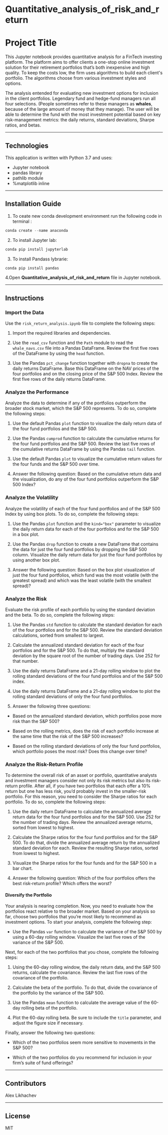 # Quantitative_analysis_of_risk_and_return

# Project Title

This Jupyter notebook provides quantitative analysis for a FinTech investing platform. The platform aims to offer clients a one-stop online investment solution for their retirement portfolios that’s both inexpensive and high quality. To keep the costs low, the firm uses algorithms to build each client's portfolio. The algorithms choose from various investment styles and options.

The analysis entended for evaluating new investment options for inclusion in the client portfolios. Legendary fund and hedge-fund managers run all four selections. (People sometimes refer to these managers as **whales**, because of the large amount of money that they manage). The user will be able to determine the fund with the most investment potential based on key risk-management metrics: the daily returns, standard deviations, Sharpe ratios, and betas.

---

## Technologies

This application is written with Python 3.7 and uses:
   * Jupyter notebook
   * pandas library
   * pathlib module
   * %matplotlib inline
   

---

## Installation Guide

1. To ceate new conda development environment run the following code in terminal :
```python
conda create --name anaconda
```
2. To install Jupyter lab: 
```python
conda pip install jupyterlab
```
3. To install Pandass lybrarie:
```python
conda pip install pandas
```
4.Open **Quantitative_analysis_of_risk_and_return** file in Jupyter notebook.  
  
---

## Instructions

### Import the Data

Use the ``risk_return_analysis.ipynb`` file to complete the following steps:

1. Import the required libraries and dependencies.

2. Use the `read_csv` function and the `Path` module to read the `whale_navs.csv` file into a Pandas DataFrame. Review the first five rows of the DataFrame by using the `head` function.

3. Use the Pandas `pct_change` function together with `dropna` to create the daily returns DataFrame. Base this DataFrame on the NAV prices of the four portfolios and on the closing price of the S&P 500 Index. Review the first five rows of the daily returns DataFrame.

### Analyze the Performance

Analyze the data to determine if any of the portfolios outperform the broader stock market, which the S&P 500 represents. To do so, complete the following steps:

1. Use the default Pandas `plot` function to visualize the daily return data of the four fund portfolios and the S&P 500. 

2. Use the Pandas `cumprod` function to calculate the cumulative returns for the four fund portfolios and the S&P 500. Review the last five rows of the cumulative returns DataFrame by using the Pandas `tail` function.

3. Use the default Pandas `plot` to visualize the cumulative return values for the four funds and the S&P 500 over time. 

4. Answer the following question: Based on the cumulative return data and the visualization, do any of the four fund portfolios outperform the S&P 500 Index?

### Analyze the Volatility

Analyze the volatility of each of the four fund portfolios and of the S&P 500 Index by using box plots. To do so, complete the following steps:

1. Use the Pandas `plot` function and the `kind="box"` parameter to visualize the daily return data for each of the four portfolios and for the S&P 500 in a box plot. 

2. Use the Pandas `drop` function to create a new DataFrame that contains the data for just the four fund portfolios by dropping the S&P 500 column. Visualize the daily return data for just the four fund portfolios by using another box plot. 
  
3. Answer the following question: Based on the box plot visualization of just the four fund portfolios, which fund was the most volatile (with the greatest spread) and which was the least volatile (with the smallest spread)?

### Analyze the Risk

Evaluate the risk profile of each portfolio by using the standard deviation and the beta. To do so, complete the following steps:

1. Use the Pandas `std` function to calculate the standard deviation for each of the four portfolios and for the S&P 500. Review the standard deviation calculations, sorted from smallest to largest.

2. Calculate the annualized standard deviation for each of the four portfolios and for the S&P 500. To do that, multiply the standard deviation by the square root of the number of trading days. Use 252 for that number.

3. Use the daily returns DataFrame and a 21-day rolling window to plot the rolling standard deviations of the four fund portfolios and of the S&P 500 index. 

4. Use the daily returns DataFrame and a 21-day rolling window to plot the rolling standard deviations of only the four fund portfolios. 

5. Answer the following three questions:

* Based on the annualized standard deviation, which portfolios pose more risk than the S&P 500?

* Based on the rolling metrics, does the risk of each portfolio increase at the same time that the risk of the S&P 500 increases?

* Based on the rolling standard deviations of only the four fund portfolios, which portfolio poses the most risk? Does this change over time?

### Analyze the Risk-Return Profile

To determine the overall risk of an asset or portfolio, quantitative analysts and investment managers consider not only its risk metrics but also its risk-return profile. After all, if you have two portfolios that each offer a 10% return but one has less risk, you’d probably invest in the smaller-risk portfolio. For this reason, you need to consider the Sharpe ratios for each portfolio. To do so, complete the following steps:

1. Use the daily return DataFrame to calculate the annualized average return data for the four fund portfolios and for the S&P 500. Use 252 for the number of trading days. Review the annualized average returns, sorted from lowest to highest.

2. Calculate the Sharpe ratios for the four fund portfolios and for the S&P 500. To do that, divide the annualized average return by the annualized standard deviation for each. Review the resulting Sharpe ratios, sorted from lowest to highest.

3. Visualize the Sharpe ratios for the four funds and for the S&P 500 in a bar chart.

4. Answer the following question: Which of the four portfolios offers the best risk-return profile? Which offers the worst?

#### Diversify the Portfolio

Your analysis is nearing completion. Now, you need to evaluate how the portfolios react relative to the broader market. Based on your analysis so far, choose two portfolios that you’re most likely to recommend as investment options. To start your analysis, complete the following step:

* Use the Pandas `var` function to calculate the variance of the S&P 500 by using a 60-day rolling window. Visualize the last five rows of the variance of the S&P 500.

Next, for each of the two portfolios that you chose, complete the following steps:

1. Using the 60-day rolling window, the daily return data, and the S&P 500 returns, calculate the covariance. Review the last five rows of the covariance of the portfolio.

2. Calculate the beta of the portfolio. To do that, divide the covariance of the portfolio by the variance of the S&P 500.

3. Use the Pandas `mean` function to calculate the average value of the 60-day rolling beta of the portfolio.

4. Plot the 60-day rolling beta. Be sure to include the `title` parameter, and adjust the figure size if necessary.

Finally, answer the following two questions:

* Which of the two portfolios seem more sensitive to movements in the S&P 500?

* Which of the two portfolios do you recommend for inclusion in your firm’s suite of fund offerings?
---

## Contributors
Alex Likhachev

---

## License

MIT

